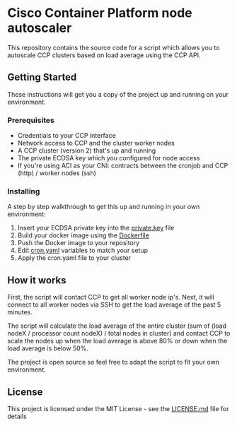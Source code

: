 # Cisco Container Platform node autoscaler

This repository contains the source code for a script which allows you to autoscale CCP clusters based on load average using the CCP API.

## Getting Started

These instructions will get you a copy of the project up and running on your environment.

### Prerequisites

* Credentials to your CCP interface
* Network access to CCP and the cluster worker nodes
* A CCP cluster (version 2) that's up and running
* The private ECDSA key which you configured for node access
* If you're using ACI as your CNI: contracts between the cronjob and CCP (http) / worker nodes (ssh)

### Installing

A step by step walkthrough to get this up and running in your own environment:

1. Insert your ECDSA private key into the [private.key](src/private.key) file
2. Build your docker image using the [Dockerfile](Dockerfile)
3. Push the Docker image to your repository
4. Edit [cron.yaml](cron.yaml) variables to match your setup
5. Apply the cron.yaml file to your cluster

## How it works

First, the script will contact CCP to get all worker node ip's. Next, it will connect to all worker nodes via SSH to get the load average of the past 5 minutes. 

The script will calculate the load average of the entire cluster (sum of (load nodeX / processor count nodeX) / total nodes in cluster) and contact CCP to scale the nodes up when the load average is above 80% or down when the load average is below 50%.

The project is open source so feel free to adapt the script to fit your own environment.

## License

This project is licensed under the MIT License - see the [LICENSE.md](LICENSE.md) file for details